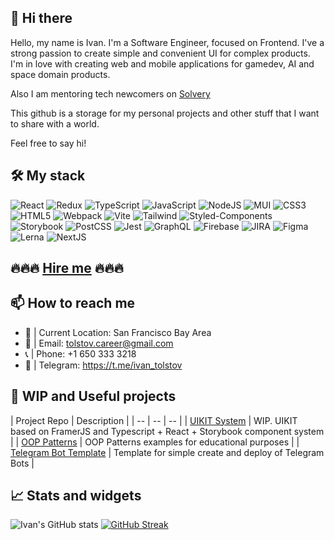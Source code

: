 ## 🖖 Hi there 

Hello, my name is Ivan. I'm a Software Engineer, focused on Frontend. I've a strong passion to create simple and convenient UI for complex products.
I'm in love with creating web and mobile applications for gamedev, AI and space domain products.


Also I am mentoring tech newcomers on [Solvery](https://solvery.io/en/mentor/ivan_tolstov)

This github is a storage for my personal projects and other stuff that I want to share with a world. 

Feel free to say hi! 


## 🛠️ My stack

![React](https://img.shields.io/badge/react-%2320232a.svg?style=for-the-badge&logo=react&logoColor=%2361DAFB)
![Redux](https://img.shields.io/badge/redux-%23593d88.svg?style=for-the-badge&logo=redux&logoColor=white)
![TypeScript](https://img.shields.io/badge/typescript-%23007ACC.svg?style=for-the-badge&logo=typescript&logoColor=white)
![JavaScript](https://img.shields.io/badge/javascript-%23323330.svg?style=for-the-badge&logo=javascript&logoColor=%23F7DF1E)
![NodeJS](https://img.shields.io/badge/Node%20js-339933?style=for-the-badge&logo=nodedotjs&logoColor=white)
![MUI](https://img.shields.io/badge/MUI-%230081CB.svg?style=for-the-badge&logo=mui&logoColor=white)
![CSS3](https://img.shields.io/badge/css3-%231572B6.svg?style=for-the-badge&logo=css3&logoColor=white)
![HTML5](https://img.shields.io/badge/html5-%23E34F26.svg?style=for-the-badge&logo=html5&logoColor=white)
![Webpack](https://img.shields.io/badge/webpack-%238DD6F9.svg?style=for-the-badge&logo=webpack&logoColor=black)
![Vite](https://img.shields.io/badge/vite-%23646CFF.svg?style=for-the-badge&logo=vite&logoColor=white)
![Tailwind](https://img.shields.io/badge/Tailwind_CSS-38B2AC?style=for-the-badge&logo=tailwind-css&logoColor=white)
![Styled-Components](https://img.shields.io/badge/styled--components-DB7093?style=for-the-badge&logo=styled-components&logoColor=white)
![Storybook](https://img.shields.io/badge/storybook-FF4785?style=for-the-badge&logo=storybook&logoColor=white)
![PostCSS](https://img.shields.io/badge/postcss-DD3A0A?style=for-the-badge&logo=postcss&logoColor=white)
![Jest](https://img.shields.io/badge/Jest-C21325?style=for-the-badge&logo=jest&logoColor=white)
![GraphQL](https://img.shields.io/badge/GraphQl-E10098?style=for-the-badge&logo=graphql&logoColor=white)
![Firebase](https://img.shields.io/badge/firebase-ffca28?style=for-the-badge&logo=firebase&logoColor=black)
![JIRA](https://img.shields.io/badge/Jira-0052CC?style=for-the-badge&logo=Jira&logoColor=white)
![Figma](https://img.shields.io/badge/Figma-F24E1E?style=for-the-badge&logo=figma&logoColor=white)
![Lerna](https://img.shields.io/badge/Lerna-3E3E3E?style=for-the-badge&logo=lerna&logoColor=white)
![NextJS](https://img.shields.io/badge/next%20js-000000?style=for-the-badge&logo=nextdotjs&logoColor=white)


## 🔥🔥🔥 [Hire me](https://drive.google.com/file/d/1Kh372il7id_6I6UTr62J-0QguC_EZHET/view?usp=sharing) 🔥🔥🔥


## 📫 How to reach me

- 📍 | Current Location: San Francisco Bay Area 
- 📧 | Email: tolstov.career@gmail.com 
- 📞 | Phone: +1 650 333 3218 
- 💬 | Telegram: https://t.me/ivan_tolstov 


## 🌟 WIP and Useful projects 

| Project Repo | Description |
| -- | -- | -- |
| [UIKIT System](https://github.com/easypizi/Animated-UIKIT) | WIP. UIKIT based on FramerJS and Typescript + React + Storybook component system |
| [OOP Patterns](https://github.com/easypizi/OOP) | OOP Patterns examples for educational purposes |
| [Telegram Bot Template](https://github.com/easypizi/bot-template) | Template for simple create and deploy of Telegram Bots |


## 📈 Stats and widgets

![Ivan's GitHub stats](https://github-readme-stats.vercel.app/api?username=easypizi&show_icons=true&theme=radical)
[![GitHub Streak](https://streak-stats.demolab.com/?user=easypizi&theme=radical)](https://git.io/streak-stats)

